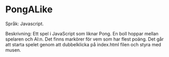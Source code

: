 # PongALike
Språk: Javascript.

Beskrivning: Ett spel i JavaScript som liknar Pong. En boll hoppar mellan spelaren och AI:n. Det
finns markörer för vem som har flest poäng. Det går att starta spelet genom att dubbelklicka på
index.html filen och styra med musen.
